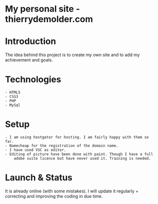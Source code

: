  
# My personal site - thierrydemolder.com

# Introduction
The idea behind this project is to create my own site and to add
    my achievement and goals.

# Technologies

    - HTML5
    - CSS3
    - PHP
    - MySql


# Setup

    - I am using hostgator for hosting. I am fairly happy with them so far.
    - Namecheap for the registration of the domain name.
    - I have used VSC as editor.
    - Editing of picture have been done with paint. Though I have a full
        adobe suite licence but have never used it. Training is needed.



# Launch & Status
It is already online (with some mistakes). I will update it regularly + correcting and improving
    the coding in due time.


